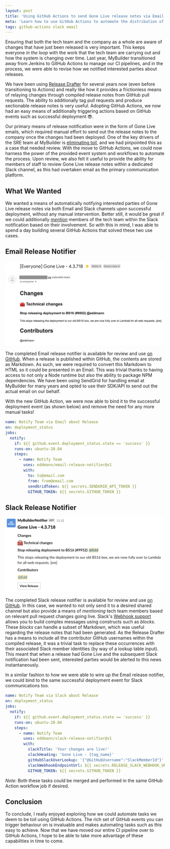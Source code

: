 ```yaml
---
layout: post
title: 'Using GitHub Actions to send Gone Live release notes via Email and Slack'
meta: 'Learn how to use GitHub Actions to automate the distribution of Gone Live release notes via Email and Slack, improving communication and reducing manual tasks.'
tags: github-actions slack email
---
```


Ensuring that both the tech team and the company as a whole are aware of changes that have just been released is very important.
This keeps everyone _in the loop_ with the work that the tech team are carrying out and how the system is changing over time.
Last year, MyBuilder transitioned away from Jenkins to GitHub Actions to manage our CI pipelines, and in the process, we were able to revise how we notified interested parties about releases.

<!--more-->

We have been using [Release Drafter](https://github.com/release-drafter/release-drafter) for several years now (even before transitioning to Actions) and really like how it provides a frictionless means of relaying changes through compiled release notes from GitHub pull requests.
The ability to additionally tag pull requests and produce sectionable release notes is very useful.
Adopting GitHub Actions, we now had an easy means of additionally triggering actions based on GitHub events such as successful deployment 😎.

Our primary means of release notification were in the form of Gone Live emails, which required manual effort to send out the release notes to the company once the changes had been deployed.
One of the key drivers of the SRE team at MyBuilder is [eliminating toil](https://sre.google/workbook/eliminating-toil/), and we had pinpointed this as a case that needed review.
With the move to GitHub Actions, we could now harness the power of the provided event system and workflows to automate the process.
Upon review, we also felt it useful to provide the ability for members of staff to review Gone Live release notes within a dedicated Slack channel, as this had overtaken email as the primary communication platform.

## What We Wanted

We wanted a means of automatically notifying interested parties of Gone Live release notes via both Email and Slack channels upon successful deployment, without any manual intervention.
Better still, it would be great if we could additionally [_mention_](https://slack.com/intl/en-gb/help/articles/205240127-Use-mentions-in-Slack) members of the tech team within the Slack notification based on their involvement.
So with this in mind, I was able to spend a day building several GitHub Actions that solved these two use cases.

## Email Release Notifier

<a href="https://github.com/eddmann/email-release-notifier"><img src="/uploads/using-github-actions-to-send-gone-live-release-notes-via-email-and-slack/email-notification.png" /></a>

The completed Email release notifier is available for review and use [on GitHub](https://github.com/eddmann/email-release-notifier).
When a release is published within GitHub, the contents are stored as Markdown.
As such, we were required to convert this Markdown to HTML so it could be presented in an Email.
This was trivial thanks to having access to not only a Node runtime but also the ability to package NPM dependencies.
We have been using SendGrid for handling email at MyBuilder for many years and opted to use their SDK/API to send out the actual email on our behalf.

With the new GitHub Action, we were now able to bind it to the successful deployment event (as shown below) and remove the need for any more manual tasks!

```yaml
name: Notify Team via Email about Release
on: deployment_status
jobs:
  notify:
    if: ${{ github.event.deployment_status.state == 'success' }}
    runs-on: ubuntu-20.04
    steps:
      - name: Notify Team
        uses: eddmann/email-release-notifier@v1
        with:
          to: to@email.com
          from: from@email.com
          sendGridToken: ${{ secrets.SENDGRID_API_TOKEN }}
          GITHUB_TOKEN: ${{ secrets.GITHUB_TOKEN }}
```

## Slack Release Notifier

<a href="https://github.com/eddmann/slack-release-notifier"><img src="/uploads/using-github-actions-to-send-gone-live-release-notes-via-email-and-slack/slack-notification.png" /></a>

The completed Slack release notifier is available for review and use [on GitHub](https://github.com/eddmann/slack-release-notifier).
In this case, we wanted to not only send it to a desired shared channel but also provide a means of _mentioning_ tech team members based on relevant pull request changes going live.
Slack's [Webhook support](https://slack.com/intl/en-gb/help/articles/115005265063-Incoming-webhooks-for-Slack) allows you to build complex messages using constructs such as _blocks_.
These _blocks_ can handle a subset of Markdown, which was useful regarding the release notes that had been generated.
As the Release Drafter has a means to include all the contributor GitHub usernames within the compiled release, it was a trivial task to replace these occurrences with their associated Slack member identities (by way of a lookup table input).
This meant that when a release had Gone Live and the subsequent Slack notification had been sent, interested parties would be alerted to this news instantaneously.

In a similar fashion to how we were able to wire up the Email release notifier, we could bind to the same successful deployment event for Slack communications too.

```yaml
name: Notify Team via Slack about Release
on: deployment_status
jobs:
  notify:
    if: ${{ github.event.deployment_status.state == 'success' }}
    runs-on: ubuntu-20.04
    steps:
      - name: Notify Team
        uses: eddmann/slack-release-notifier@v1
        with:
          slackTitle: 'Your changes are live!'
          slackHeading: 'Gone Live - {tag_name}'
          gitHubSlackUserLookup: '{"@GitHubUsername":"SlackMemberId"}'
          slackWebhookEndpointUrl: ${{ secrets.RELEASE_SLACK_WEBHOOK_URL }}
          GITHUB_TOKEN: ${{ secrets.GITHUB_TOKEN }}
```

_Note:_ Both these tasks could be merged and performed in the same GitHub Action workflow job if desired.

## Conclusion

To conclude, I really enjoyed exploring how we could automate tasks we deem to be toil using GitHub Actions.
The rich set of GitHub events you can trigger behaviour on is invaluable and makes automating tasks such as this easy to achieve.
Now that we have moved our entire CI pipeline over to GitHub Actions, I hope to be able to take more advantage of these capabilities in time to come.
